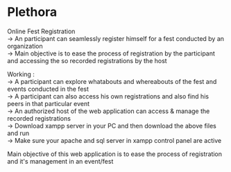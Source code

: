# Plethora
Online Fest Registration                                                                                                                                                          
-> An participant can seamlessly register himself for a fest conducted by an organization                                                                                           
-> Main objective is to ease the process of registration by the participant and accessing the so recorded registrations by the host                                                 

Working :                                                                                                                                                                         
-> A participant can explore whatabouts and whereabouts of the fest and events conducted in the fest                                                                               
-> A participant can also access his own registrations and also find his peers in that particular event                                                                    
-> An authorized host of the web application can access & manage the recorded registrations                                                                                       
-> Download xampp server in your PC and then download the above files and run                                                                                                    
-> Make sure your apache and sql server in xampp control panel are active                                                                                                        

Main objective of this web application is to ease the process of registration and it's management in an event/fest 
